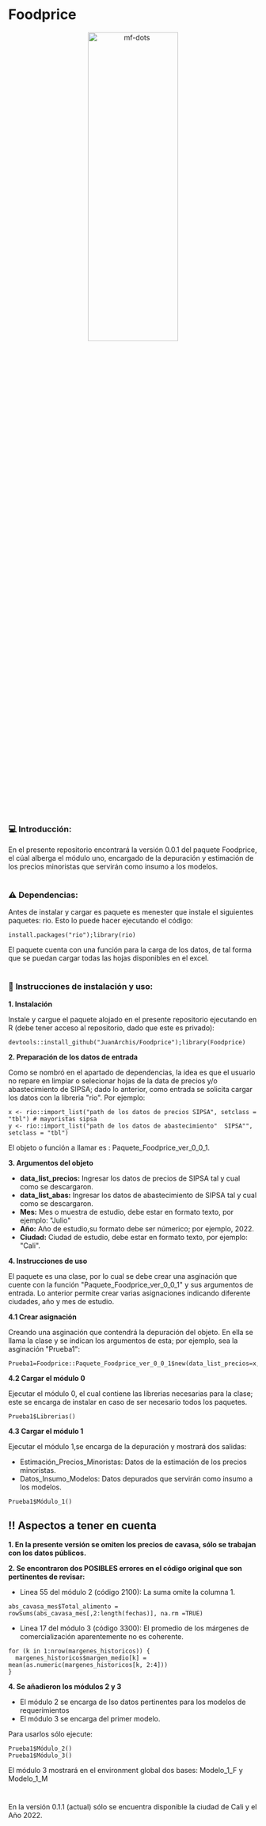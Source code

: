 # Foodprice

<p align="center">
<a name="top" href="#"> <img src="https://media2.giphy.com/media/rGlAZysKBcjRCkAX7S/giphy.gif" alt="mf-dots" height="40%" width="60%"/> </a>

# 

### :computer: **Introducción:**

En el presente repositorio encontrará la versión 0.0.1 del paquete Foodprice, el cúal alberga el módulo uno, encargado de la depuración y estimación de los precios minoristas que servirán como insumo a los modelos.

#

### :warning: **Dependencias:**

Antes de instalar y cargar es paquete es menester que instale el siguientes paquetes: rio. Esto lo puede hacer ejecutando el código:

```
install.packages("rio");library(rio)

```
El paquete cuenta con una función para la carga de los datos, de tal forma que se puedan cargar todas las hojas disponibles en el excel.
#

### :wrench: **Instrucciones de instalación y uso:**



**1. Instalación**
            
Instale y cargue el paquete alojado en el presente repositorio ejecutando en R (debe tener acceso al repositorio, dado que este es privado):            

```
devtools::install_github("JuanArchis/Foodprice");library(Foodprice)
```

**2. Preparación de los datos de entrada**

Como se nombró en el apartado de dependencias, la idea es que el usuario no repare en limpiar o selecionar hojas de la data de precios y/o abastecimiento de SIPSA; dado lo anterior, como
entrada se solicita cargar los datos con la libreria "rio". Por ejemplo:


```
x <- rio::import_list("path de los datos de precios SIPSA", setclass = "tbl") # mayoristas sipsa
y <- rio::import_list("path de los datos de abastecimiento"  SIPSA"", setclass = "tbl")
```
El objeto o función a llamar es : Paquete_Foodprice_ver_0_0_1.

**3. Argumentos del objeto**

- **data_list_precios:** Ingresar los datos de precios de SIPSA tal y cual como se descargaron.
- **data_list_abas:** Ingresar los datos de abastecimiento de SIPSA tal y cual como se descargaron.
- **Mes:** Mes o muestra de estudio, debe estar en formato texto, por ejemplo: "Julio"
- **Año:** Año de estudio,su formato debe ser númerico; por ejemplo, 2022.
- **Ciudad:** Ciudad de estudio, debe estar en formato texto, por ejemplo: "Cali".
            

            
**4. Instrucciones de uso**

El paquete es una clase, por lo cual se debe crear una asginación que cuente con la función "Paquete_Foodprice_ver_0_0_1" y sus argumentos de entrada. Lo anterior permite crear varias asignaciones indicando diferente ciudades, año y mes de estudio.

**4.1 Crear asignación**
            
Creando una asginación que contendrá la depuración del objeto. En ella se llama la clase y se indican los argumentos de esta; por ejemplo, sea la asginación "Prueba1":  
            
```
Prueba1=Foodprice::Paquete_Foodprice_ver_0_0_1$new(data_list_precios=x,data_list_abas=y,Mes="Julio",Año=2022,Ciudad="Cali")
```
            
**4.2 Cargar el módulo 0**  
            
Ejecutar el módulo 0, el cual contiene las librerias necesarias para la clase; este se encarga de instalar en caso de ser necesario todos los paquetes.

            
```
Prueba1$Librerias()
```
            
**4.3 Cargar el módulo 1**
            
Ejecutar el módulo 1,se encarga de la depuración y mostrará dos salidas: 
- Estimación_Precios_Minoristas: Datos de la estimación de los precios minoristas.
- Datos_Insumo_Modelos: Datos depurados que servirán como insumo a los modelos.
```        
Prueba1$Módulo_1()
```
  
## :bangbang: Aspectos a tener en cuenta
  
**1. En la presente versión se omiten los precios de cavasa, sólo se trabajan con los datos públicos.**
  
**2. Se encontraron dos POSIBLES errores en el código original que son pertinentes de revisar:**
  
- Linea 55 del módulo 2 (código 2100): La suma omite la columna 1.
  
```
abs_cavasa_mes$Total_alimento = rowSums(abs_cavasa_mes[,2:length(fechas)], na.rm =TRUE)

```
  
- Linea 17 del módulo 3 (código 3300): El promedio de los márgenes de comercialización aparentemente no es coherente.
  
```
for (k in 1:nrow(margenes_historicos)) {
  margenes_historicos$margen_medio[k] = mean(as.numeric(margenes_historicos[k, 2:4]))
} 
```
  
**4. Se añadieron los módulos 2 y 3**
            
- El módulo 2 se encarga de lso datos pertinentes para los modelos de requerimientos
- El módulo 3 se encarga del primer modelo.

Para usarlos sólo ejecute:
            
```  
Prueba1$Módulo_2()
Prueba1$Módulo_3()
```            
El módulo 3 mostrará en el environment global dos bases: Modelo_1_F y Modelo_1_M            
#
            
En la versión 0.1.1 (actual) sólo se encuentra disponible la ciudad  de Cali y el Año 2022.
